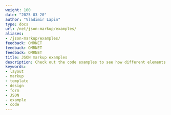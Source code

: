 ```yaml
---
weight: 100
date: "2025-03-20"
author: "Vladimir Lapin"
type: docs
url: /net/json-markup/examples/
aliases:
- /json-markup/examples/
feedback: OMRNET
feedback: OMRNET
feedback: OMRNET
title: JSON markup examples
description: Check out the code examples to see how different elements can be used and combined with each other.
keywords:
- layout
- markup
- template
- design
- form
- JSON
- example
- code
---
```

